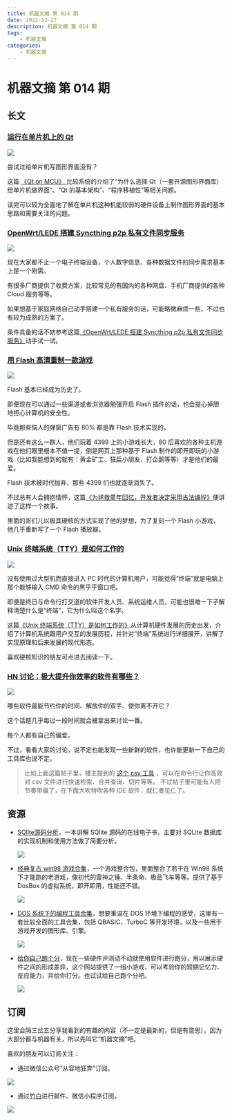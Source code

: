 ```yaml
---
title: 机器文摘 第 014 期
date: 2022-12-27
description: 机器文摘 第 014 期
tags: 
    - 机器文摘
categories:
    - 机器文摘
---
```

# 机器文摘 第 014 期

## 长文

### [运行在单片机上的 Qt](https://decovar.dev/blog/2022/12/24/qt-on-mcu/)
![](2022-12-27-13-43-13.png)

尝试过给单片机写图形界面没有？

这篇 [《Qt on MCU》 ](https://decovar.dev/blog/2022/12/24/qt-on-mcu/)比较系统的介绍了“为什么选择 Qt（一套开源图形界面库） 给单片机做界面”、“Qt 的基本架构”、“程序移植性”等相关问题。

读完可以较为全面地了解在单片机这种机能较弱的硬件设备上制作图形界面的基本思路和需要关注的问题。

### [OpenWrt/LEDE 搭建 Syncthing p2p 私有文件同步服务](https://chenhe.me/post/openwrt-syncthing/)
![](2022-12-27-13-56-50.png)

现在大家都不止一个电子终端设备，个人数字信息、各种数据文件的同步需求基本上是一个刚需。

有很多厂商提供了收费方案，比较常见的有国内的各种网盘、手机厂商提供的各种 Cloud 服务等等。

如果想基于家庭网络自己动手搭建一个私有服务的话，可能略微麻烦一些，不过也有较为成熟的方案了。

条件具备的话不妨参考这篇[《OpenWrt/LEDE 搭建 Syncthing p2p 私有文件同步服务》](https://chenhe.me/post/openwrt-syncthing/)动手试一试。


### [用 Flash 高清重制一款游戏](https://www.jiqizhixin.com/articles/2022-12-22-2)
![](2022-12-27-13-58-23.png)

Flash 基本已经成为历史了。

即便现在可以通过一些渠道或者浏览器勉强开启 Flash 插件的话，也会提心掉胆地担心计算机的安全性。

毕竟那些恼人的弹窗广告有 80% 都是靠 Flash 技术实现的。

但是还有这么一群人，他们玩着 4399 上的小游戏长大，80 后喜欢的各种主机游戏在他们眼里根本不值一提，倒是网页上那种基于 Flash 制作的即开即玩的小游戏（比如我能想到的就有：黄金矿工、狂扁小朋友、打企鹅等等）才是他们的最爱。

Flash 技术被时代抛弃，那些 4399 们也就逐渐消失了。

不过总有人会拥抱情怀，这篇[《为拯救童年回忆，开发者决定采用古法编程》](https://www.jiqizhixin.com/articles/2022-12-22-2)便讲述了这样一个故事。

里面的哥们儿以极其硬核的方式实现了他的梦想，为了复刻一个 Flash 小游戏，他几乎重新写了一个 Flash 播放器。

### [Unix 终端系统（TTY）是如何工作的](https://waynerv.com/posts/how-tty-system-works/)
![](2022-12-27-14-09-23.png)

没有使用过大型机而直接进入 PC 时代的计算机用户，可能觉得“终端”就是电脑上那个能够输入 CMD 命令的黑乎乎窗口吧。

即便是终日与命令行打交道的软件开发人员、系统运维人员，可能也很难一下子解释清楚什么是“终端”，它为什么叫这个名字。

这篇[《Unix 终端系统（TTY）是如何工作的》](https://waynerv.com/posts/how-tty-system-works/)从计算机硬件发展的历史出发，介绍了计算机系统跟用户交互的发展历程，并针对“终端”系统进行详细展开，讲解了实现原理和后来发展的现代形态。

喜欢硬核知识的朋友可点进去阅读一下。

### [HN 讨论：极大提升你效率的软件有哪些？](https://news.ycombinator.com/item?id=34069106)
![](2022-12-27-14-16-52.png)

哪些软件最能节约你的时间、解放你的双手、使你离不开它？

这个话题几乎每过一段时间就会被拿出来讨论一番。

每个人都有自己的偏爱。

不过，看看大家的讨论，说不定也能发现一些新鲜的软件，也许能更新一下自己的工具库也说不定。

  > 比如上面这篇帖子里，楼主提到的 [这个 csv 工具](https://github.com/BurntSushi/xsv) ，可以在命令行让你高效对 csv 文件进行快速检索、合并查询、切片等等。
  > 不过帖子里可能有人把节奏带偏了，在下面大吹特吹各种 IDE 软件，就仁者见仁了。

## 资源
- [SQlite源码分析](https://huili.github.io/)，一本讲解 SQlite 源码的在线电子书，主要对 SQLite 数据库的实现机制和使用方法做了简要分析。
  
  ![](2022-12-27-14-25-49.png)

- [经典复古 win98 游戏合集](https://retrogame.com.ua/2022/03/moarstalgia-windows-98-3dfx-amp-dos-retro-gaming-pack/)，一个游戏整合包，里面整合了若干在 Win98 系统下才能跑的老游戏，像初代的雷神之锤、半条命、极品飞车等等。提供了基于 DosBox 的虚拟系统，即开即用，性能还不错。
  
  ![](2022-12-27-14-33-08.png)

- [DOS 系统下的编程工具合集](http://www.doshaven.eu/programming-tools/)，想要重温在 DOS 环境下编程的感受，这里有一套比较全面的工具合集，包括 QBASIC、TurboC 等开发环境，以及一些用于游戏开发的图形库、引擎。

  ![](2022-12-27-14-59-31.png)

- [给你自己跑个分](https://humanbenchmark.com/dashboard)，现在一些硬件评测动不动就使用软件进行跑分，用以展示硬件之间的形成差异，这个网站提供了一组小游戏，可以考验你的短期记忆力、反应能力，并给你打分。也试试给自己跑个分吧。
  
  ![](2022-12-27-15-05-15.png)

## 订阅
这里会隔三岔五分享我看到的有趣的内容（不一定是最新的，但是有意思），因为大部分都与机器有关，所以先叫它“机器文摘”吧。

喜欢的朋友可以订阅关注：

- 通过微信公众号“从容地狂奔”订阅。

![](../weixin.jpg)

- 通过[竹白](https://zhubai.love/)进行邮件、微信小程序订阅。

![](../zhubai.jpg)